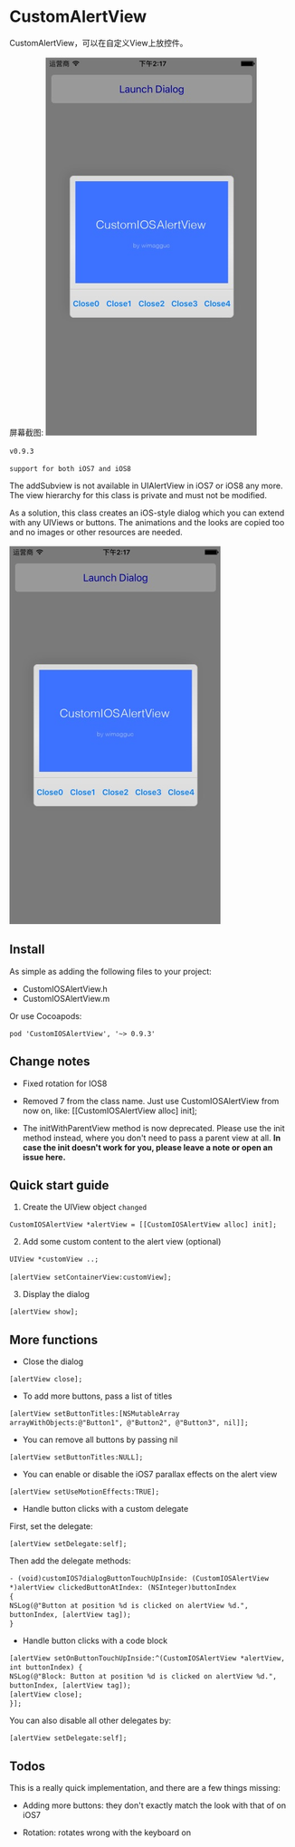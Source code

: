 # CustomAlertView
CustomAlertView，可以在自定义View上放控件。

屏幕截图:
![image](https://github.com/SevenTree/CustomAlertView/raw/master/CustomAlertViewScreenShot.png)

`v0.9.3`

`support for both iOS7 and iOS8`

The addSubview is not available in UIAlertView in iOS7 or iOS8 any more. The view hierarchy for this class is private and must not be modified.

As a solution, this class creates an iOS-style dialog which you can extend with any UIViews or buttons. The animations and the looks are copied too and no images or other resources are needed.

![A demo screen](CustomAlertViewScreenShot.png)

## Install

As simple as adding the following files to your project:

* CustomIOSAlertView.h
* CustomIOSAlertView.m

Or use Cocoapods:

```
pod 'CustomIOSAlertView', '~> 0.9.3'
```

## Change notes

* Fixed rotation for IOS8

* Removed 7 from the class name. Just use CustomIOSAlertView from now on, like: [[CustomIOSAlertView alloc] init];

* The initWithParentView method is now deprecated. Please use the init method instead, where you don't need to pass a parent view at all. **In case the init doesn't work for you, please leave a note or open an issue here.**

## Quick start guide

1. Create the UIView object `changed`

```
CustomIOSAlertView *alertView = [[CustomIOSAlertView alloc] init];
```

2. Add some custom content to the alert view (optional)

```
UIView *customView ..;

[alertView setContainerView:customView];
```

3. Display the dialog

```
[alertView show];
```

## More functions

* Close the dialog

```
[alertView close];
```

* To add more buttons, pass a list of titles

```
[alertView setButtonTitles:[NSMutableArray arrayWithObjects:@"Button1", @"Button2", @"Button3", nil]];
```

* You can remove all buttons by passing nil

```
[alertView setButtonTitles:NULL];
```

* You can enable or disable the iOS7 parallax effects on the alert view

```
[alertView setUseMotionEffects:TRUE];
```

* Handle button clicks with a custom delegate

First, set the delegate:

```
[alertView setDelegate:self];
```

Then add the delegate methods:

```
- (void)customIOS7dialogButtonTouchUpInside: (CustomIOSAlertView *)alertView clickedButtonAtIndex: (NSInteger)buttonIndex
{
NSLog(@"Button at position %d is clicked on alertView %d.", buttonIndex, [alertView tag]);
}
```

* Handle button clicks with a code block

```
[alertView setOnButtonTouchUpInside:^(CustomIOSAlertView *alertView, int buttonIndex) {
NSLog(@"Block: Button at position %d is clicked on alertView %d.", buttonIndex, [alertView tag]);
[alertView close];
}];
```

You can also disable all other delegates by:

```
[alertView setDelegate:self];
```

## Todos

This is a really quick implementation, and there are a few things missing:

* Adding more buttons: they don't exactly match the look with that of on iOS7

* Rotation: rotates wrong with the keyboard on

